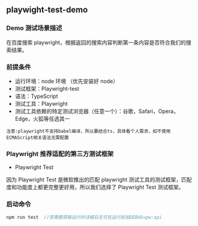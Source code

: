 ## playwight-test-demo

### Demo 测试场景描述

在百度搜索 playwright，根据返回的搜索内容判断第一条内容是否符合我们的搜索结果。

### 前提条件

- 运行环境：node 环境 （优先安装好 node）
- 测试框架：Playwright-test
- 语法：TypeScript
- 测试工具：Playwright
- 测试工具依赖的特定测试浏览器（任意一个）：谷歌，Safari，Opera，Edge，火狐等任选其一

`注意:playwright不支持babel编译，所以要结合ts，具体看个人需求，如不使用ECMAScript相关语法无需配置`

### Playwright 推荐适配的第三方测试框架

- Playwright Test

因为 Playwright Test 是微软推出的匹配 playwright 测试工具的测试框架，匹配度和功能度上都更完整更好用，所以我们选择了 Playwright Test 测试框架。

### 启动命令

```js
npm run test  //若需要获取运行的详细日志可在运行前加DEBUG=pw:api
```
